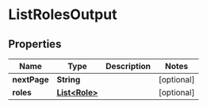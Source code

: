 

# ListRolesOutput


## Properties

Name | Type | Description | Notes
------------ | ------------- | ------------- | -------------
**nextPage** | **String** |  |  [optional]
**roles** | [**List&lt;Role&gt;**](Role.md) |  |  [optional]



